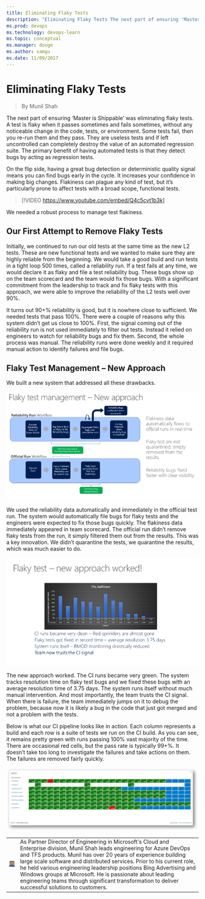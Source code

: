 ```yaml
---
title: Eliminating Flaky Tests
description: "Eliminating Flaky Tests The next part of ensuring 'Master is Shippable' was eliminating flaky tests. A test is flaky when it passes sometimes and fails sometimes, without any noticeable change in the code, tests, or environment. Some tests fail, then you re-run them and they pass. They are useless tests and if left uncontrolled can completely"
ms.prod: devops
ms.technology: devops-learn
ms.topic: conceptual
ms.manager: douge
ms.author: samgu
ms.date: 11/09/2017
---
```

# Eliminating Flaky Tests
> By Munil Shah

The next part of ensuring ‘Master is Shippable’ was eliminating flaky
tests. A test is flaky when it passes sometimes and fails sometimes,
without any noticeable change in the code, tests, or environment. Some
tests fail, then you re-run them and they pass. They are useless tests
and if left uncontrolled can completely destroy the value of an
automated regression suite. The primary benefit of having automated
tests is that they detect bugs by acting as regression tests.

On the flip side, having a great bug detection or deterministic quality
signal means you can find bugs early in the cycle. It increases your
confidence in making big changes. Flakiness can plague any kind of test,
but it’s particularly prone to affect tests with a broad scope,
functional tests.

> [!VIDEO https://www.youtube.com/embed/Q4c5cvt1b3k]

We needed a robust process to manage test flakiness.

## Our First Attempt to Remove Flaky Tests
Initially, we continued to run our old tests at the same time as the new
L2 tests. These are new functional tests and we wanted to make sure they
are highly reliable from the beginning. We would take a good build and
run tests in a tight loop 500 times, called a reliability run. If a test
fails at any time, we would declare it as flaky and file a test
reliability bug. These bugs show up on the team scorecard and the team
would fix those bugs. With a significant commitment from the leadership
to track and fix flaky tests with this approach, we were able to improve
the reliability of the L2 tests well over 90%.

It turns out 90+% reliability is good, but it is nowhere close to
sufficient. We needed tests that pass 100%. There were a couple of
reasons why this system didn’t get us close to 100%. First, the signal
coming out of the reliability run is not used immediately to filter out
tests. Instead it relied on engineers to watch for reliability bugs and
fix them. Second, the whole process was manual. The reliability runs
were done weekly and it required manual action to identify failures and
file bugs.

## Flaky Test Management – New Approach
We built a new system that addressed all these drawbacks.

![Flaky test management - new approach](../_img/flaky-test-management-new-approach.png)

We used the reliability data automatically and immediately in the
official test run. The system would automatically file bugs for flaky
tests and the engineers were expected to fix those bugs quickly. The
flakiness data immediately appeared in team scorecard. The official run
didn’t remove flaky tests from the run, it simply filtered them out from
the results. This was a key innovation. We didn’t quarantine the tests,
we quarantine the results, which was much easier to do.

![Flaky test - new approach worked](../_img/flaky-test-management-new-approach-worked.png)

The new approach worked. The CI runs became very green. The system
tracks resolution time on flaky test bugs and we fixed these bugs with
an average resolution time of 3.75 days. The system runs itself without
much manual intervention. And most importantly, the team trusts the CI
signal. When there is failure, the team immediately jumps on it to debug
the problem, because now it is likely a bug in the code that just got
merged and not a problem with the tests.

Below is what our CI pipeline looks like in action. Each column
represents a build and each row is a suite of tests we run on the CI
build. As you can see, it remains pretty green with runs passing 100%
vast majority of the time. There are occasional red cells, but the pass
rate is typically 99+%. It doesn’t take too long to investigate the
failures and take actions on them. The failures are removed fairly
quickly.

![CI pipeline in action](../_img/ci-pipeline-in-action.jpg)

|             |                           |
|-------------|---------------------------|
|![Munil Shah](../_img/munils_avatar_1509056114-130x130.jpg)|As Partner Director of Engineering in Microsoft's Cloud and Enterprise division, Munil Shah leads engineering for Azure DevOps and TFS products. Munil has over 20 years of experience building large scale software and distributed services. Prior to his current role, he held various engineering leadership positions Bing Advertising and Windows groups at Microsoft. He is passionate about leading engineering teams through significant transformation to deliver successful solutions to customers. |